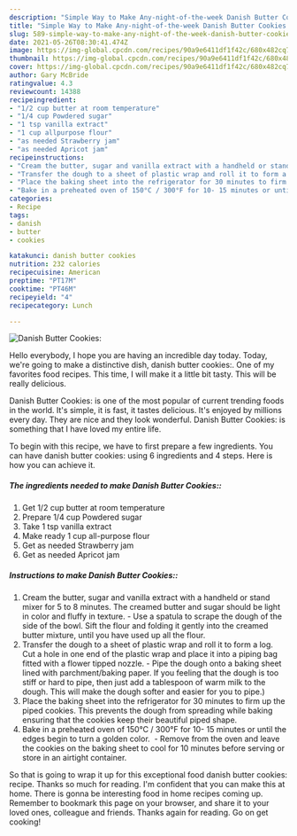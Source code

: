 ```yaml
---
description: "Simple Way to Make Any-night-of-the-week Danish Butter Cookies:"
title: "Simple Way to Make Any-night-of-the-week Danish Butter Cookies:"
slug: 589-simple-way-to-make-any-night-of-the-week-danish-butter-cookies
date: 2021-05-26T08:30:41.474Z
image: https://img-global.cpcdn.com/recipes/90a9e6411df1f42c/680x482cq70/danish-butter-cookies-recipe-main-photo.jpg
thumbnail: https://img-global.cpcdn.com/recipes/90a9e6411df1f42c/680x482cq70/danish-butter-cookies-recipe-main-photo.jpg
cover: https://img-global.cpcdn.com/recipes/90a9e6411df1f42c/680x482cq70/danish-butter-cookies-recipe-main-photo.jpg
author: Gary McBride
ratingvalue: 4.3
reviewcount: 14388
recipeingredient:
- "1/2 cup butter at room temperature"
- "1/4 cup Powdered sugar"
- "1 tsp vanilla extract"
- "1 cup allpurpose flour"
- "as needed Strawberry jam"
- "as needed Apricot jam"
recipeinstructions:
- "Cream the butter, sugar and vanilla extract with a handheld or stand mixer for 5 to 8 minutes. The creamed butter and sugar should be light in color and fluffy in texture.  Use a spatula to scrape the dough of the side of the bowl. Sift the flour and folding it gently into the creamed butter mixture, until you have used up all the flour."
- "Transfer the dough to a sheet of plastic wrap and roll it to form a log. Cut a hole in one end of the plastic wrap and place it into a piping bag fitted with a flower tipped nozzle.  Pipe the dough onto a baking sheet lined with parchment/baking paper. If you feeling that the dough is too stiff or hard to pipe, then just add a tablespoon of warm milk to the dough. This will make the dough softer and easier for you to pipe.)"
- "Place the baking sheet into the refrigerator for 30 minutes to firm up the piped cookies. This prevents the dough from spreading while baking ensuring that the cookies keep their beautiful piped shape."
- "Bake in a preheated oven of 150°C / 300°F for 10- 15 minutes or until the edges begin to turn a golden color.  Remove from the oven and leave the cookies on the baking sheet to cool for 10 minutes before serving or store in an airtight container."
categories:
- Recipe
tags:
- danish
- butter
- cookies

katakunci: danish butter cookies 
nutrition: 232 calories
recipecuisine: American
preptime: "PT17M"
cooktime: "PT46M"
recipeyield: "4"
recipecategory: Lunch

---
```



![Danish Butter Cookies:](https://img-global.cpcdn.com/recipes/90a9e6411df1f42c/680x482cq70/danish-butter-cookies-recipe-main-photo.jpg)

Hello everybody, I hope you are having an incredible day today. Today, we're going to make a distinctive dish, danish butter cookies:. One of my favorites food recipes. This time, I will make it a little bit tasty. This will be really delicious.



Danish Butter Cookies: is one of the most popular of current trending foods in the world. It's simple, it is fast, it tastes delicious. It's enjoyed by millions every day. They are nice and they look wonderful. Danish Butter Cookies: is something that I have loved my entire life.


To begin with this recipe, we have to first prepare a few ingredients. You can have danish butter cookies: using 6 ingredients and 4 steps. Here is how you can achieve it.

<!--inarticleads1-->

##### The ingredients needed to make Danish Butter Cookies::

1. Get 1/2 cup butter at room temperature
1. Prepare 1/4 cup Powdered sugar
1. Take 1 tsp vanilla extract
1. Make ready 1 cup all-purpose flour
1. Get as needed Strawberry jam
1. Get as needed Apricot jam




<!--inarticleads2-->

##### Instructions to make Danish Butter Cookies::

1. Cream the butter, sugar and vanilla extract with a handheld or stand mixer for 5 to 8 minutes. The creamed butter and sugar should be light in color and fluffy in texture.  - Use a spatula to scrape the dough of the side of the bowl. Sift the flour and folding it gently into the creamed butter mixture, until you have used up all the flour.
1. Transfer the dough to a sheet of plastic wrap and roll it to form a log. Cut a hole in one end of the plastic wrap and place it into a piping bag fitted with a flower tipped nozzle.  - Pipe the dough onto a baking sheet lined with parchment/baking paper. If you feeling that the dough is too stiff or hard to pipe, then just add a tablespoon of warm milk to the dough. This will make the dough softer and easier for you to pipe.)
1. Place the baking sheet into the refrigerator for 30 minutes to firm up the piped cookies. This prevents the dough from spreading while baking ensuring that the cookies keep their beautiful piped shape.
1. Bake in a preheated oven of 150°C / 300°F for 10- 15 minutes or until the edges begin to turn a golden color.  - Remove from the oven and leave the cookies on the baking sheet to cool for 10 minutes before serving or store in an airtight container.




So that is going to wrap it up for this exceptional food danish butter cookies: recipe. Thanks so much for reading. I'm confident that you can make this at home. There is gonna be interesting food in home recipes coming up. Remember to bookmark this page on your browser, and share it to your loved ones, colleague and friends. Thanks again for reading. Go on get cooking!
